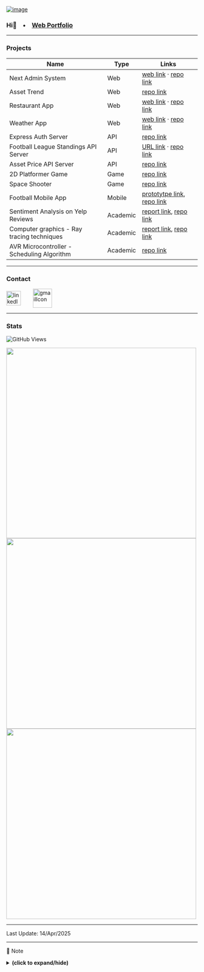 [![image](https://github.com/yunji0387/yunji0387/assets/59977078/6e86e70c-dc37-4a76-87fc-bc29b8c1fd53)][1]

### Hi👋 &ensp; &bull; &ensp; [Web Portfolio](https://next-portfolio-zeta-hazel.vercel.app/)

---

### Projects

| Name | Type | Links |
|---|---|---|
| Next Admin System | Web | [web link](https://next-form-app-pi.vercel.app/) &middot; [repo link](https://github.com/yunji0387/next-form-app) |
| Asset Trend | Web | [repo link](https://github.com/yunji0387/goldtrend-app) |
| Restaurant App | Web | [web link](https://meta-fe-capstone.vercel.app/) &middot; [repo link](https://github.com/yunji0387/meta-fe-capstone) |
| Weather App | Web | [web link](https://sky-cast-854836ef4892.herokuapp.com/) &middot; [repo link](https://github.com/yunji0387/weather-app) |
| Express Auth Server | API | [repo link](https://github.com/yunji0387/next-form-app-auth-backend) |
| Football League Standings API Server | API | [URL link](https://football-standings-backend-9c023af5d229.herokuapp.com/) &middot; [repo link](https://github.com/yunji0387/football-standings-backend) |
| Asset Price API Server | API | [repo link](https://github.com/yunji0387/goldtrend) |
| 2D Platformer Game | Game | [repo link](https://github.com/yunji0387/my-first-godot-game) |
| Space Shooter | Game | [repo link](https://github.com/yunji0387/space-shooter) |
| Football Mobile App | Mobile | [prototytpe link](https://www.figma.com/proto/DQjKrrghk5lFthOAxRRKjQ/football-app?node-id=1-2&starting-point-node-id=1%3A2&mode=design&t=wwDYsnl1DdWEedYQ-1), [repo link](https://github.com/yunji0387/football-app) |
| Sentiment Analysis on Yelp Reviews | Academic | [report link](https://github.com/Makiato1999/COMP4710_Yelp/blob/main/ProjectReport.pdf), [repo link](https://github.com/Makiato1999/COMP4710_Yelp) |
| Computer graphics - Ray tracing techniques | Academic | [report link](https://github.com/yunji0387/Ray_Tracing_Project/blob/main/COMP4490_Project_Report.pdf), [repo link](https://github.com/yunji0387/Ray_Tracing_Project) |
| AVR Microcontroller - Scheduling Algorithm | Academic | [repo link](https://github.com/yunji0387/AVR-Microcontroller-commands) |

---

### Contact
<a href="https://www.linkedin.com/in/yun-ji-how-64025220a/" target="blank"><img align="center" src="https://raw.githubusercontent.com/rahuldkjain/github-profile-readme-generator/master/src/images/icons/Social/linked-in-alt.svg" alt="linkedIn" height="38" width="38" /></a>
&nbsp;&nbsp;&nbsp;&nbsp;&nbsp;&nbsp;
<a href="mailto:yunji0387@gmail.com" target="blank"><img align="center" src="https://upload.wikimedia.org/wikipedia/commons/4/4e/Gmail_Icon.png" alt="gmailIcon" height="50" width="50" /></a>

---

### Stats 
![GitHub Views](https://komarev.com/ghpvc/?username=yunji0387&color=1AB385)

<img width=500 src='https://github-readme-stats.vercel.app/api?username=yunji0387&theme=vue-dark&show_icons=true&hide_border=true&count_private=true' />
<img width=500 src='https://github-readme-streak-stats.herokuapp.com?user=yunji0387&theme=vue-dark&hide_border=true' />
<img width=500 src='https://github-readme-stats.vercel.app/api/top-langs/?username=yunji0387&theme=vue-dark&show_icons=true&hide_border=true&layout=compact' />

---

Last Update: 14/Apr/2025

---

📄 Note
<details close>
<summary><b>(click to expand/hide)</b></summary>
<!-- MarkdownTOC -->

- [DevOps notes](https://github.com/yunji0387/devops-note)
- [Computer Science notes](https://github.com/yunji0387/cs-note)
- [Microsoft Azure notes](https://github.com/yunji0387/microsoft-azure-notes)
- [UX/UI Design Principles](https://github.com/yunji0387/ux-ui-note)
- [.NET commands](https://github.com/yunji0387/dotnet_commands)
- [Git commands](https://github.com/yunji0387/GitCommands)
- [React commands](https://github.com/yunji0387/react-commands)
- [JavaScript commands](https://github.com/yunji0387/JS-Template) (Node.js, jQuery included)
- [HTML metadata commands](https://github.com/yunji0387/html_notes)
- [Mongo/Mongoose commands](https://github.com/yunji0387/Mongo-Mongoose-Commands)
- [Django commands](https://github.com/yunji0387/django-commands)
- [C# commands](https://github.com/yunji0387/CSharp_commands)
- [AVR Microcontroller commands](https://github.com/yunji0387/AVR-Microcontroller-commands/tree/main)

<!-- /MarkdownTOC -->
</details>

[1]: https://next-portfolio-zeta-hazel.vercel.app/
